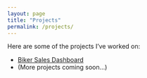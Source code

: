 ```yaml
---
layout: page
title: "Projects"
permalink: /projects/
---
```


Here are some of the projects I’ve worked on:

- [Biker Sales Dashboard](https://bashirat-sulyman.github.io/excel/dashboard/2025/09/10/Biker-Sales-Dashboard.html)
- (More projects coming soon…)
